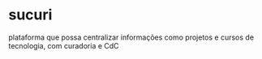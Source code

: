 # sucuri
plataforma que possa centralizar informações como projetos e cursos de tecnologia, com curadoria e CdC
